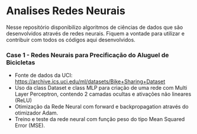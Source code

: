 # <b> Analises Redes Neurais </b>

Nesse repositório disponibilizo algoritmos de ciências de dados que são desenvolvidos através de redes neurais. Fiquem a vontade para utilizar e contribuir com todos os códigos aqui desenvolvidos.

### Case 1 - Redes Neurais para Precificação do Aluguel de Bicicletas
* Fonte de dados da UCI: https://archive.ics.uci.edu/ml/datasets/Bike+Sharing+Dataset
* Uso da class Dataset e class MLP para criação de uma rede com Multi Layer Perceptron, contendo 2 camadas ocultas e ativações não lineares (ReLU)
* Otimização da Rede Neural com forward e backpropagation através do otimizador Adam. 
* Treino e teste da rede neural com função peso do tipo Mean Squared Error (MSE).
